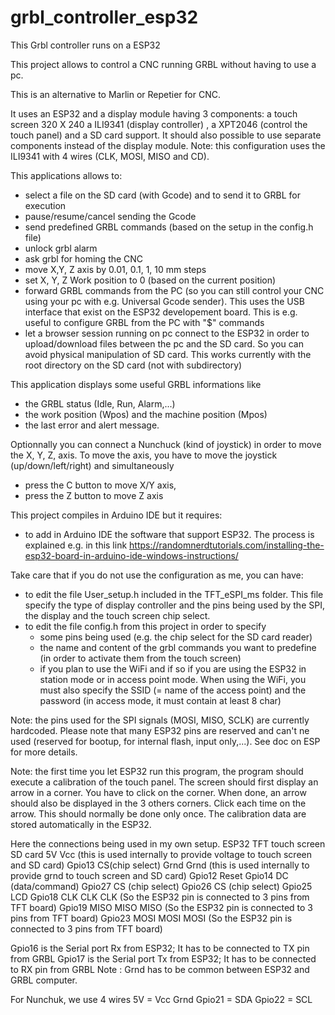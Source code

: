 # grbl_controller_esp32
This Grbl controller runs on a ESP32

This project allows to control a CNC running GRBL without having to use a pc.

This is an alternative to Marlin or Repetier for CNC.

It uses an ESP32 and a display module having 3 components: a touch screen 320 X 240 a ILI9341 (display controller) , a XPT2046 (control the touch panel)
and a SD card support. It should also possible to use separate components instead of the display module. 
Note: this configuration uses the ILI9341 with 4 wires (CLK, MOSI, MISO and CD).

This applications allows to:
- select a file on the SD card (with Gcode) and to send it to GRBL for execution
- pause/resume/cancel sending the Gcode
- send predefined GRBL commands (based on the setup in the config.h file)
- unlock grbl alarm
- ask grbl for homing the CNC
- move X,Y, Z axis by 0.01, 0.1, 1, 10 mm steps
- set X, Y, Z Work position to 0 (based on the current position)
- forward GRBL commands from the PC (so you can still control your CNC using your pc with e.g. Universal Gcode sender).
   This uses the USB interface that exist on the ESP32 developement board. This is e.g. useful to configure GRBL from the PC with "$" commands
- let a browser session running on pc connect to the ESP32 in order to upload/download files between the pc and the SD card.
   So you can avoid physical manipulation of SD card.
   This works currently with the root directory on the SD card (not with subdirectory) 

This application displays some useful GRBL informations like
- the GRBL status (Idle, Run, Alarm,...)
- the work position (Wpos) and the machine position (Mpos)
- the last error and alert message.

Optionnally you can connect a Nunchuck (kind of joystick) in order to move the X, Y, Z, axis.
To move the axis, you have to move the joystick (up/down/left/right) and simultaneously 
- press the C button to move X/Y axis,
- press the Z button to move Z axis

This project compiles in Arduino IDE but it requires:
- to add in Arduino IDE the software that support ESP32. The process is explained e.g. in this link
	https://randomnerdtutorials.com/installing-the-esp32-board-in-arduino-ide-windows-instructions/

Take care that if you do not use the configuration as me, you can have:
-  to edit the file User_setup.h included in the TFT_eSPI_ms folder.
   This file specify the type of display controller and the pins being used by the SPI, the display and the touch screen chip select.
-  to edit the file config.h from this project in order to specify
    - some pins being used (e.g. the chip select for the SD card reader)
    - the name and content of the grbl commands you want to predefine (in order to activate them from the touch screen)
    - if you plan to use the WiFi and if so if you are using the ESP32 in station mode or in access point mode.
	When using the WiFi, you must also specify the SSID (= name of the access point) and the password (in access mode, it must contain at least 8 char)
 
Note: the pins used for the SPI signals (MOSI, MISO, SCLK) are currently hardcoded.
Please note that many ESP32 pins are reserved and can't ne used (reserved for bootup, for internal flash, input only,...). See doc on ESP for more details.

Note: the first time you let ESP32 run this program, the program should execute a calibration of the touch panel.
The screen should first display an arrow in a corner. You have to click on the corner.
When done, an arrow should also be displayed in the 3 others corners. Click each time on the arrow.
This should normally be done only once. The calibration data are stored automatically in the ESP32.   


Here the connections being used in my own setup.
ESP32   TFT                touch screen          SD card
5V      Vcc (this is used internally to provide voltage to touch screen and SD card)
Gpio13  CS(chip select)
Grnd	Grnd (this is used internally to provide grnd to touch screen and SD card)
Gpio12  Reset
Gpio14  DC (data/command)
Gpio27                      CS (chip select)
Gpio26                                           CS (chip select)
Gpio25  LCD
Gpio18  CLK                 CLK                  CLK                (So the ESP32 pin is connected to 3 pins from TFT board)
Gpio19  MISO                MISO                 MISO               (So the ESP32 pin is connected to 3 pins from TFT board)
Gpio23  MOSI                MOSI                 MOSI               (So the ESP32 pin is connected to 3 pins from TFT board)

Gpio16 is the Serial port Rx from ESP32; It has to be connected to TX pin from GRBL
Gpio17 is the Serial port Tx from ESP32; It has to be connected to RX pin from GRBL
Note : Grnd has to be common between ESP32 and GRBL computer.

For Nunchuk, we use 4 wires
5V = Vcc
Grnd
Gpio21 = SDA
Gpio22 = SCL